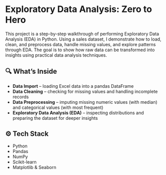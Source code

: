# Exploratory Data Analysis: Zero to Hero  

This project is a step-by-step walkthrough of performing Exploratory Data Analysis (EDA) in Python. Using a sales dataset, I demonstrate how to load, clean, and preprocess data, handle missing values, and explore patterns through EDA. The goal is to show how raw data can be transformed into insights using practical data analysis techniques.  

## 🔍 What’s Inside
- **Data Import** – loading Excel data into a pandas DataFrame  
- **Data Cleaning** – checking for missing values and handling incomplete records  
- **Data Preprocessing** – imputing missing numeric values (with median) and categorical values (with most frequent)  
- **Exploratory Data Analysis (EDA)** – inspecting distributions and preparing the dataset for deeper insights  

## ⚙️ Tech Stack
- Python  
- Pandas  
- NumPy  
- Scikit-learn  
- Matplotlib & Seaborn  
